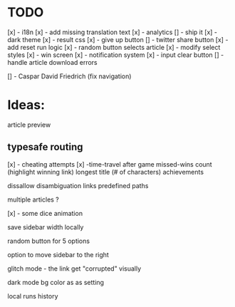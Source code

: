 # TODO
[x] - i18n
[x] - add missing translation text
[x] - analytics
[] - ship it
[x] - dark theme
[x] - result css
[x] - give up button
[] - twitter share button
[x] - add reset run logic
[x] - random button selects article
[x] - modify select styles
[x] - win screen
[x] - notification system
[x] - input clear button
[] - handle article download errors

[] - Caspar David Friedrich (fix navigation)
# Ideas:


article preview

typesafe routing
---

[x] - cheating attempts
[x] -time-travel after game
missed-wins count (highlight winning link)
longest title (# of characters)
achievements

dissallow disambiguation links
predefined paths

multiple articles ?

[x] - some dice animation

save sidebar width locally

random button for 5 options

option to move sidebar to the right

glitch mode - the link get "corrupted" visually 

dark mode bg color as as setting

local runs history